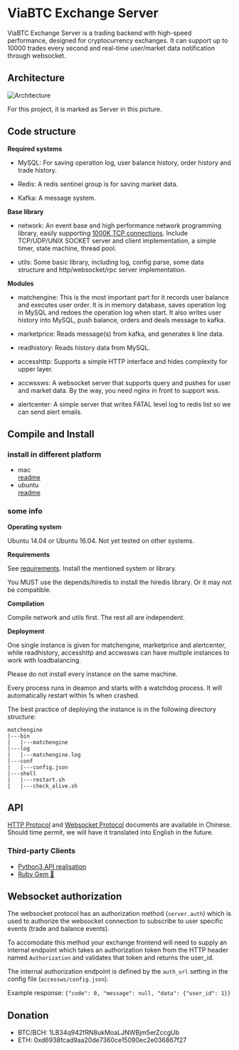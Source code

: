 # ViaBTC Exchange Server

ViaBTC Exchange Server is a trading backend with high-speed performance, designed for cryptocurrency exchanges. It can support up to 10000 trades every second and real-time user/market data notification through websocket.

## Architecture

![Architecture](https://user-images.githubusercontent.com/1209350/32476113-5ffc622a-c3b0-11e7-9755-924f17bcc167.jpeg)

For this project, it is marked as Server in this picture.

## Code structure

**Required systems**

- MySQL: For saving operation log, user balance history, order history and trade history.

- Redis: A redis sentinel group is for saving market data.

- Kafka: A message system.

**Base library**

- network: An event base and high performance network programming library, easily supporting [1000K TCP connections](http://www.kegel.com/c10k.html). Include TCP/UDP/UNIX SOCKET server and client implementation, a simple timer, state machine, thread pool.

- utils: Some basic library, including log, config parse, some data structure and http/websocket/rpc server implementation.

**Modules**

- matchengine: This is the most important part for it records user balance and executes user order. It is in memory database, saves operation log in MySQL and redoes the operation log when start. It also writes user history into MySQL, push balance, orders and deals message to kafka.

- marketprice: Reads message(s) from kafka, and generates k line data.

- readhistory: Reads history data from MySQL.

- accesshttp: Supports a simple HTTP interface and hides complexity for upper layer.

- accwssws: A websocket server that supports query and pushes for user and market data. By the way, you need nginx in front to support wss.

- alertcenter: A simple server that writes FATAL level log to redis list so we can send alert emails.

## Compile and Install

### install in different platform

- mac  
  [readme](https://github.com/cofepy/viabtc_exchange_server_with_comments_mac/blob/master/README_MAC.md)
- ubuntu  
  [readme](https://github.com/cofepy/viabtc_exchange_server_with_comments_mac/blob/master/README_UBUNTU.md)

### some info

**Operating system**

Ubuntu 14.04 or Ubuntu 16.04. Not yet tested on other systems.

**Requirements**

See [requirements](https://github.com/viabtc/viabtc_exchange_server/wiki/requirements). Install the mentioned system or library.

You MUST use the depends/hiredis to install the hiredis library. Or it may not be compatible.

**Compilation**

Compile network and utils first. The rest all are independent.

**Deployment**

One single instance is given for matchengine, marketprice and alertcenter, while readhistory, accesshttp and accwssws can have multiple instances to work with loadbalancing.

Please do not install every instance on the same machine.

Every process runs in deamon and starts with a watchdog process. It will automatically restart within 1s when crashed.

The best practice of deploying the instance is in the following directory structure:

```
matchengine
|---bin
|   |---matchengine
|---log
|   |---matchengine.log
|---conf
|   |---config.json
|---shell
|   |---restart.sh
|   |---check_alive.sh
```

## API

[HTTP Protocol](https://github.com/viabtc/viabtc_exchange_server/wiki/HTTP-Protocol) and [Websocket Protocol](https://github.com/viabtc/viabtc_exchange_server/wiki/WebSocket-Protocol) documents are available in Chinese. Should time permit, we will have it translated into English in the future.

### Third-party Clients

- [Python3 API realisation](https://github.com/testnet-exchange/python-viabtc-api)
- [Ruby Gem 💎](https://github.com/krmbzds/viabtc)

## Websocket authorization

The websocket protocol has an authorization method (`server.auth`) which is used to authorize the websocket connection to subscribe to user specific events (trade and balance events).

To accomodate this method your exchange frontend will need to supply an internal endpoint which takes an authorization token from the HTTP header named `Authorization` and validates that token and returns the user_id.

The internal authorization endpoint is defined by the `auth_url` setting in the config file (`accessws/config.json`).

Example response: `{"code": 0, "message": null, "data": {"user_id": 1}}`

## Donation

- BTC/BCH: 1LB34q942fRN8ukMoaLJNWBjm5erZccgUb
- ETH: 0xd6938fcad9aa20de7360ce15090ec2e036867f27
